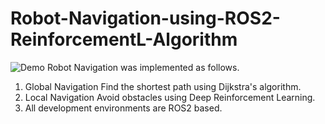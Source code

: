 # Robot-Navigation-using-ROS2-ReinforcementL-Algorithm
![Demo](media/dijkstra_td3.gif)
Robot Navigation was implemented as follows. 
1. Global Navigation Find the shortest path using Dijkstra's algorithm.
2. Local Navigation Avoid obstacles using Deep Reinforcement Learning.
3. All development environments are ROS2 based.
